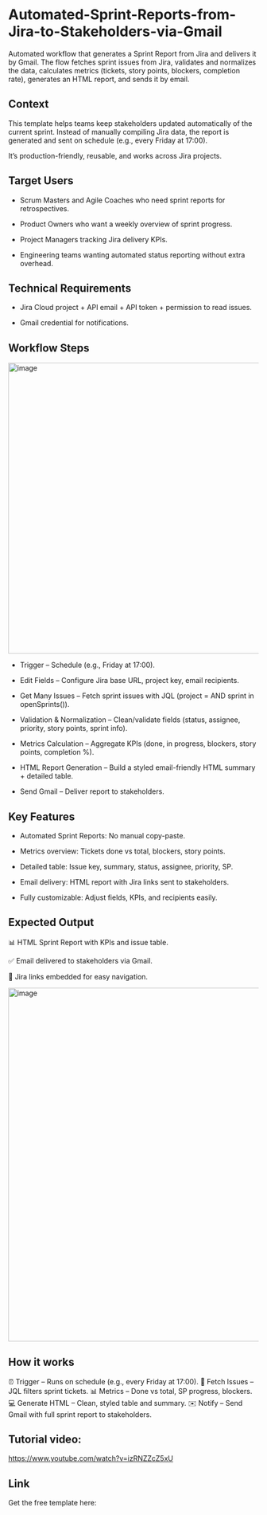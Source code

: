 # Automated-Sprint-Reports-from-Jira-to-Stakeholders-via-Gmail
Automated workflow that generates a Sprint Report from Jira and delivers it by Gmail.  The flow fetches sprint issues from Jira, validates and normalizes the data, calculates metrics (tickets, story points, blockers, completion rate), generates an HTML report, and sends it by email.

## Context
This template helps teams keep stakeholders updated automatically of the current sprint.
Instead of manually compiling Jira data, the report is generated and sent on schedule (e.g., every Friday at 17:00).

It’s production-friendly, reusable, and works across Jira projects.

## Target Users
- Scrum Masters and Agile Coaches who need sprint reports for retrospectives.

- Product Owners who want a weekly overview of sprint progress.

- Project Managers tracking Jira delivery KPIs.

- Engineering teams wanting automated status reporting without extra overhead.

## Technical Requirements
- Jira Cloud project + API email + API token + permission to read issues.

- Gmail credential for notifications.

## Workflow Steps
<img width="1496" height="584" alt="image" src="https://github.com/user-attachments/assets/e9846da5-dc95-48d0-affc-b5395007ab12" />


- Trigger – Schedule (e.g., Friday at 17:00).

- Edit Fields – Configure Jira base URL, project key, email recipients.

- Get Many Issues – Fetch sprint issues with JQL (project = <KEY> AND sprint in openSprints()).

- Validation & Normalization – Clean/validate fields (status, assignee, priority, story points, sprint info).

- Metrics Calculation – Aggregate KPIs (done, in progress, blockers, story points, completion %).

- HTML Report Generation – Build a styled email-friendly HTML summary + detailed table.

- Send Gmail – Deliver report to stakeholders.

## Key Features
- Automated Sprint Reports: No manual copy-paste.

- Metrics overview: Tickets done vs total, blockers, story points.

- Detailed table: Issue key, summary, status, assignee, priority, SP.

- Email delivery: HTML report with Jira links sent to stakeholders.

- Fully customizable: Adjust fields, KPIs, and recipients easily.

## Expected Output
📊 HTML Sprint Report with KPIs and issue table.

✅ Email delivered to stakeholders via Gmail.

🔗 Jira links embedded for easy navigation.


<img width="1486" height="710" alt="image" src="https://github.com/user-attachments/assets/6092b919-e78a-4ff2-826c-b2f12f447440" />

## How it works
⏰ Trigger – Runs on schedule (e.g., every Friday at 17:00).
🧾 Fetch Issues – JQL filters sprint tickets.
📊 Metrics – Done vs total, SP progress, blockers.
💻 Generate HTML – Clean, styled table and summary.
✉️ Notify – Send Gmail with full sprint report to stakeholders.

## Tutorial video:

https://www.youtube.com/watch?v=izRNZZcZ5xU

## Link
Get the free template here:
